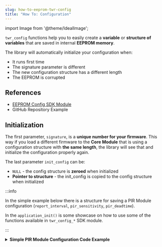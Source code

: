```yaml
---
slug: how-to-eeprom-twr-config
title: "How To: Configuration"
---
```

import Image from '@theme/IdealImage';

`twr_config` functions help you to easily create a **variable** or **structure of variables** that are saved in internal **EEPROM memory**.

The library will automatically initialize your configuration when:
  - It runs first time
  - The signature parameter is different
  - The new configuration structure has a different length
  - The EEPROM is corrupted

## References
- [EEPROM Config SDK Module](https://sdk.hardwario.com/group__twr__config.html)
- GitHub Repository Example

## Initialization

The first parameter, `signature`, is a **unique number for your firmware**. This way if you load a different firmware to the **Core Module** that is using a configuration structure with **the same length**, the library will see that and initialize the configuration properly again.

The last parameter `init_config` can be:
- `NULL` - the config structure is **zeroed** when initialized
- **Pointer to structure** - the init_config is copied to the config structure when initialized

:::info

In the simple example below there is a structure for saving a PIR Module configuration (`report_interval`, `pir_sensitivity`, `pir_deadtime`).

In the `application_init()` is some showcase on how to use some of the functions available in `twr_config_*` SDK module.

:::

<details><summary><b>Simple PIR Module Configuration Code Example</b></summary>
<p>

  ```c showLineNumbers
  #include <application.h>

  // Example structure that save configuration of PIR detector
  typedef struct config_t
  {
      uint16_t report_interval;
      uint8_t pir_sensitivity;
      uint16_t pir_deadtime;

  } config_t;

  config_t config;

  void application_init()
  {
      // Load configuration
      twr_config_init(0x12345678, &config, sizeof(config), NULL);

      // Change parameter
      config.report_interval = 500;

      // Save config to EEPROM
      twr_config_save();

      // Reset configuration
      twr_config_reset();
  }
  ```

</p>
</details>
